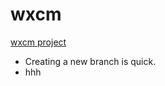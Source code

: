 wxcm
====

<a href="www.baidu.com">wxcm project</a><br />
<ul>
    <li>Creating a new branch is quick.</li>
    <li>hhh</li>
</ul>
